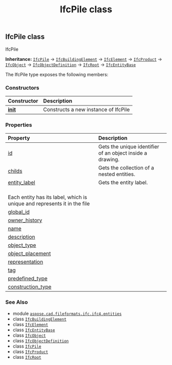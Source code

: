 ﻿---
title: IfcPile class
second_title: Aspose.CAD for Python via .NET API References
description: 
type: docs
weight: 4170
url: /python-net/aspose.cad.fileformats.ifc.ifc4.entities/ifcpile/
is_root: false
---

## IfcPile class

IfcPile



**Inheritance:** [`IfcPile`](/cad/python-net/aspose.cad.fileformats.ifc.ifc4.entities/ifcpile) → 
[`IfcBuildingElement`](/cad/python-net/aspose.cad.fileformats.ifc.ifc4.entities/ifcbuildingelement) → 
[`IfcElement`](/cad/python-net/aspose.cad.fileformats.ifc.ifc4.entities/ifcelement) → 
[`IfcProduct`](/cad/python-net/aspose.cad.fileformats.ifc.ifc4.entities/ifcproduct) → 
[`IfcObject`](/cad/python-net/aspose.cad.fileformats.ifc.ifc4.entities/ifcobject) → 
[`IfcObjectDefinition`](/cad/python-net/aspose.cad.fileformats.ifc.ifc4.entities/ifcobjectdefinition) → 
[`IfcRoot`](/cad/python-net/aspose.cad.fileformats.ifc.ifc4.entities/ifcroot) → 
[`IfcEntityBase`](/cad/python-net/aspose.cad.fileformats.ifc/ifcentitybase)



The IfcPile type exposes the following members:

### Constructors
| Constructor | Description |
| :- | :- |
| [__init__](/cad/python-net/aspose.cad.fileformats.ifc.ifc4.entities/ifcpile/__init__/#) | Constructs a new instance of IfcPile |


### Properties
| Property | Description |
| :- | :- |
| [id](/cad/python-net/aspose.cad.fileformats.ifc.ifc4.entities/ifcpile/id) | Gets the unique identifier of an object inside a drawing. |
| [childs](/cad/python-net/aspose.cad.fileformats.ifc.ifc4.entities/ifcpile/childs) | Gets the collection of a nested entities. |
| [entity_label](/cad/python-net/aspose.cad.fileformats.ifc.ifc4.entities/ifcpile/entity_label) | Gets the entity label.<br/>Each entity has its label, which is unique and represents it in the file |
| [global_id](/cad/python-net/aspose.cad.fileformats.ifc.ifc4.entities/ifcpile/global_id) |  |
| [owner_history](/cad/python-net/aspose.cad.fileformats.ifc.ifc4.entities/ifcpile/owner_history) |  |
| [name](/cad/python-net/aspose.cad.fileformats.ifc.ifc4.entities/ifcpile/name) |  |
| [description](/cad/python-net/aspose.cad.fileformats.ifc.ifc4.entities/ifcpile/description) |  |
| [object_type](/cad/python-net/aspose.cad.fileformats.ifc.ifc4.entities/ifcpile/object_type) |  |
| [object_placement](/cad/python-net/aspose.cad.fileformats.ifc.ifc4.entities/ifcpile/object_placement) |  |
| [representation](/cad/python-net/aspose.cad.fileformats.ifc.ifc4.entities/ifcpile/representation) |  |
| [tag](/cad/python-net/aspose.cad.fileformats.ifc.ifc4.entities/ifcpile/tag) |  |
| [predefined_type](/cad/python-net/aspose.cad.fileformats.ifc.ifc4.entities/ifcpile/predefined_type) |  |
| [construction_type](/cad/python-net/aspose.cad.fileformats.ifc.ifc4.entities/ifcpile/construction_type) |  |



### See Also
* module [`aspose.cad.fileformats.ifc.ifc4.entities`](..)
* class [`IfcBuildingElement`](/cad/python-net/aspose.cad.fileformats.ifc.ifc4.entities/ifcbuildingelement)
* class [`IfcElement`](/cad/python-net/aspose.cad.fileformats.ifc.ifc4.entities/ifcelement)
* class [`IfcEntityBase`](/cad/python-net/aspose.cad.fileformats.ifc/ifcentitybase)
* class [`IfcObject`](/cad/python-net/aspose.cad.fileformats.ifc.ifc4.entities/ifcobject)
* class [`IfcObjectDefinition`](/cad/python-net/aspose.cad.fileformats.ifc.ifc4.entities/ifcobjectdefinition)
* class [`IfcPile`](/cad/python-net/aspose.cad.fileformats.ifc.ifc4.entities/ifcpile)
* class [`IfcProduct`](/cad/python-net/aspose.cad.fileformats.ifc.ifc4.entities/ifcproduct)
* class [`IfcRoot`](/cad/python-net/aspose.cad.fileformats.ifc.ifc4.entities/ifcroot)
